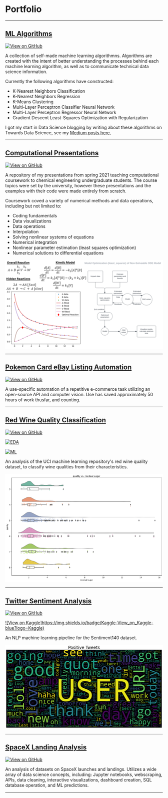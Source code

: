 # Portfolio

---

## [ML Algorithms](https://github.com/turnerluke/ML-algos)

[![View on GitHub](https://img.shields.io/badge/GitHub-View_on_GitHub-blue?logo=GitHub)](https://github.com/turnerluke/ML-algos)

A collection of self-made machine learning algorithmns. Algorithms are created with the intent of better understanding the processes behind each machine learning algorithm, as well as to communicate technical data science information.  

Currently the following algorithms have constructed:
- K-Nearest Neighbors Classification
- K-Nearest Neighbors Regression
- K-Means Clustering
- Multi-Layer Perceptron Classifier Neural Network
- Multi-Layer Perceptron Regressor Neural Network
- Gradient Descent Least-Squares Optimization with Regularization

I got my start in Data Science blogging by writing about these algorithms on Towards Data Science, see my [Medium posts here.](https://medium.com/@turnermluke)

---

## [Computational Presentations](https://github.com/turnerluke/computational-presentations)

[![View on GitHub](https://img.shields.io/badge/GitHub-View_on_GitHub-blue?logo=GitHub)](https://github.com/turnerluke/computational-presentations)

A repository of my presentations from spring 2021 teaching computational coursework to chemical engineering undergraduate students. The course topics were set by the university, however these presentations and the examples with their code were made entirely from scratch.

Coursework coved a variety of numerical methods and data operations, including but not limited to:
- Coding fundamentals
- Data visualizations
- Data operations
- Interpolation
- Solving nonlinear systems of equations
- Numerical integration
- Nonlinear parameter estimation (least squares optimization)
- Numerical solutions to differential equations

<img src="/images/thumbnail_teaching.png">

---

## [Pokemon Card eBay Listing Automation](https://github.com/turnerluke/eBay-pokemon-card-automation)

[![View on GitHub](https://img.shields.io/badge/GitHub-View_on_GitHub-blue?logo=GitHub)](https://github.com/turnerluke/eBay-pokemon-card-automation)

A use-specific automation of a repetitive e-commerce task utilizing an open-source API and computer vision. Use has saved approximately 50 hours of work thusfar, and counting.

---


## [Red Wine Quality Classification](https://github.com/turnerluke/red-wine-classification)

[![View on GitHub](https://img.shields.io/badge/GitHub-View_on_GitHub-blue?logo=GitHub)](https://github.com/turnerluke/red-wine-classification)

[![EDA](https://img.shields.io/badge/Kaggle-View_EDA-blue?logo=Kaggle)](https://www.kaggle.com/code/turnerluke/red-wine-quality-eda)

[![ML](https://img.shields.io/badge/Kaggle-View_ML_Prediction-blue?logo=Kaggle)](https://www.kaggle.com/code/turnerluke/red-wine-quality-classification)

An analysis of the UCI machine learning repository's red wine quality dataset, to classify wine qualities from their characteristics.

<img src="/images/thumbnail_wine.png">

---

## [Twitter Sentiment Analysis](https://github.com/turnerluke/twitter-sentiment)

[![View on GitHub](https://img.shields.io/badge/GitHub-View_on_GitHub-blue?logo=GitHub)](https://github.com/turnerluke/twitter-sentiment)

[![View on Kaggle]https://img.shields.io/badge/Kaggle-View_on_Kaggle-blue?logo=Kaggle)](https://www.kaggle.com/code/turnerluke/basic-nlp-twitter-sentiment-analysis)

An NLP machine learning pipeline for the Sentiment140 dataset.

<img src="/images/thumbnail_twitter.png">

---

## [SpaceX Landing Analysis](https://github.com/turnerluke/spacex-success-analysis)

[![View on GitHub](https://img.shields.io/badge/GitHub-View_on_GitHub-blue?logo=GitHub)](https://github.com/turnerluke/spacex-success-analysis)

An analysis of datasets on SpaceX launches and landings. Utilizes a wide array of data science concepts, including: Jupyter notebooks, webscraping, APIs, data cleaning, interactive visualizations, dashboard creation, SQL database operation, and ML predictions.

---
